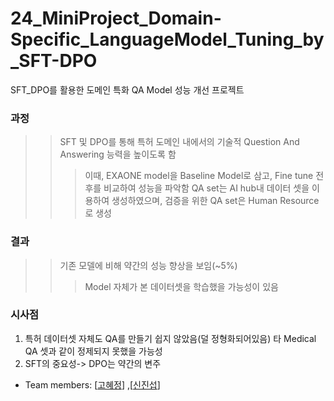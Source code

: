 # 24_MiniProject_Domain-Specific_LanguageModel_Tuning_by_SFT-DPO
SFT_DPO를 활용한 도메인 특화 QA Model 성능 개선 프로젝트

### 과정
>> SFT 및 DPO를 통해 특허 도메인 내에서의 기술적 Question And Answering 능력을 높이도록 함
>>> 이때, EXAONE model을 Baseline Model로 삼고, Fine tune 전 후를 비교하여 성능을 파악함
>>> QA set는 AI hub내 데이터 셋을 이용하여 생성하였으며, 검증을 위한 QA set은 Human Resource로 생성

### 결과
>> 기존 모델에 비해 약간의 성능 향상을 보임(~5%)
>>> Model 자체가 본 데이터셋을 학습했을 가능성이 있음


### 시사점
1. 특허 데이터셋 자체도 QA를 만들기 쉽지 않았음(덜 정형화되어있음) 타 Medical QA 셋과 같이 정제되지 못했을 가능성
2. SFT의 중요성-> DPO는 약간의 변주

- Team members: [[고혜정](https://github.com/Kohyejung)] ,[[신진섭](https://github.com/ShinJinSeob?query=%EC%8B%A0)]

